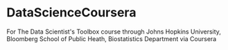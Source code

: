 # DataScienceCoursera
For The Data Scientist's Toolbox course through Johns Hopkins University, Bloomberg School of Public Heath, Biostatistics Department via Coursera
